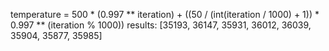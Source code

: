 temperature = 500 * (0.997 ** iteration) + ((50 / (int(iteration / 1000) + 1)) * 0.997 ** (iteration % 1000))
results: [35193, 36147, 35931, 36012, 36039, 35904, 35877, 35985]